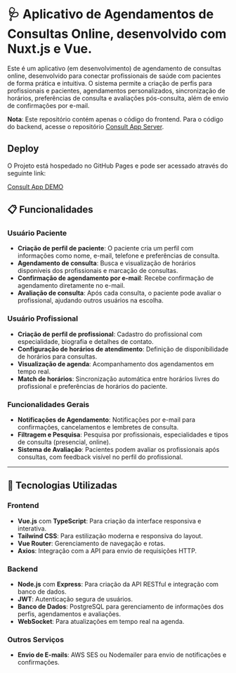 # 🩺 Aplicativo de Agendamentos de Consultas Online, desenvolvido com Nuxt.js e Vue.

Este é um aplicativo (em desenvolvimento) de agendamento de consultas online, desenvolvido para conectar profissionais de saúde com pacientes de forma prática e intuitiva. O sistema permite a criação de perfis para profissionais e pacientes, agendamentos personalizados, sincronização de horários, preferências de consulta e avaliações pós-consulta, além de envio de confirmações por e-mail.

**Nota**: Este repositório contém apenas o código do frontend. Para o código do backend, acesse o repositório [Consult App Server](https://github.com/jefflsilva/consult_app_server).


## Deploy

O Projeto está hospedado no GitHub Pages e pode ser acessado através do seguinte link:

[Consult App DEMO](https://jefflsilva.github.io/consult_app/)

## 📋 Funcionalidades

### Usuário Paciente
- **Criação de perfil de paciente**: O paciente cria um perfil com informações como nome, e-mail, telefone e preferências de consulta.
- **Agendamento de consulta**: Busca e visualização de horários disponíveis dos profissionais e marcação de consultas.
- **Confirmação de agendamento por e-mail**: Recebe confirmação de agendamento diretamente no e-mail.
- **Avaliação de consulta**: Após cada consulta, o paciente pode avaliar o profissional, ajudando outros usuários na escolha.

### Usuário Profissional
- **Criação de perfil de profissional**: Cadastro do profissional com especialidade, biografia e detalhes de contato.
- **Configuração de horários de atendimento**: Definição de disponibilidade de horários para consultas.
- **Visualização de agenda**: Acompanhamento dos agendamentos em tempo real.
- **Match de horários**: Sincronização automática entre horários livres do profissional e preferências de horários do paciente.
  
### Funcionalidades Gerais
- **Notificações de Agendamento**: Notificações por e-mail para confirmações, cancelamentos e lembretes de consulta.
- **Filtragem e Pesquisa**: Pesquisa por profissionais, especialidades e tipos de consulta (presencial, online).
- **Sistema de Avaliação**: Pacientes podem avaliar os profissionais após consultas, com feedback visível no perfil do profissional.

---

## 🚀 Tecnologias Utilizadas

### Frontend
- **Vue.js** com **TypeScript**: Para criação da interface responsiva e interativa.
- **Tailwind CSS**: Para estilização moderna e responsiva do layout.
- **Vue Router**: Gerenciamento de navegação e rotas.
- **Axios**: Integração com a API para envio de requisições HTTP.

### Backend
- **Node.js** com **Express**: Para criação da API RESTful e integração com banco de dados.
- **JWT**: Autenticação segura de usuários.
- **Banco de Dados**: PostgreSQL para gerenciamento de informações dos perfis, agendamentos e avaliações.
- **WebSocket**: Para atualizações em tempo real na agenda.

### Outros Serviços
- **Envio de E-mails**: AWS SES ou Nodemailer para envio de notificações e confirmações.
